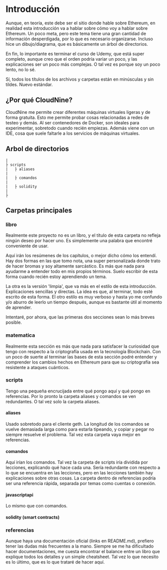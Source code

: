 # Introducción

Aunque, en teoría, este debe ser el sitio donde hable sobre Ethereum, en realidad esta introducción va a hablar sobre cómo voy a hablar sobre Ethereum. 
Un poco meta, pero este tema tiene una gran cantidad de información desperdigada, por lo que es necesario organizarse.
Incluso hice un dibujo/diagrama, que es básicamente un árbol de directorios.

En fin, lo importante es terminar el curso de Udemy, que está super completo, aunque creo que el orden podría variar un poco, y las explicaciones ser un poco más complejas.
O tal vez es porque soy un poco lento, no lo sé.

Sí, todos los títulos de los archivos y carpetas están en minúsculas y sin tildes. Nuevo estándar.

## ¿Por qué CloudNine?

CloudNine me permite crear diferentes máquinas virtuales ligeras y de forma gratuita. 
Esto me permite probar cosas relacionadas a redes de testeo y demás.
Al ser contenedores de Docker, son ideales para experimentar, sobretodo cuando recién empiezas.
Además viene con un IDE, cosa que suele faltarle a los servicios de máquinas virtuales.

## Arbol de directorios

```
|
├ scripts
|   ├ aliases
|   
|   ├ comandos
|
|   ├ solidity
|
├
```

## Carpetas principales

### libro

Realmente este proyecto no es un libro, y el título de esta carpeta no refleja ningún deseo por hacer uno.
Es simplemente una palabra que encontré conveniente de usar.

Aquí irán los resúmenes de los capítulos, o mejor dicho cómo los entendí. 
Hay dos formas en las que tomo nota, una super personalizada donde trato de hacer bromas y soy altamente sarcástico.
Es más que nada para ayudarme a entender todo en mis propios términos. 
Suelo escribir de esta forma cuando recién estoy aprendiendo un tema.

La otra es la versión 'limpia', que va más en el estilo de esta introducción. Explicaciones sencillas y directas.
La idea es que, al terminar, todo esté escrito de esta forma.
El otro estilo es muy verboso y hasta yo me confundo y/o aburro de leerlo un tiempo después, aunque es bastante útil al momento de aprender.

Intentaré, por ahora, que las primeras dos secciones sean lo más breves posible.

### matematica

Realmente esta sección es más que nada para satisfacer la curiosidad que tengo con respecto a la criptografía usada en la tecnología Blockchain.
Con un poco de suerte al terminar las bases de esta sección podré entender y comprender los cambios hechos en Ethereum para que su criptografía sea resistente a ataques cuánticos.

### scripts

Tengo una pequeña encrucijada entre qué pongo aquí y qué pongo en referencias. 
Por lo pronto la carpeta aliases y comandos se ven redundantes.
O tal vez solo la carpeta aliases.

#### aliases

Usado sobretodo para el cliente geth. 
La longitud de los comandos se vuelve demasiada larga como para estarla tipeando, y copiar y pegar no siempre resuelve el problema.
Tal vez esta carpeta vaya mejor en referencias.

#### comandos

Aquí irían los comandos. Tal vez la carpeta de scripts iría dividida por lecciones, explicando qué hace cada una.
Sería redundante con respecto a lo que se encuentra en las lecciones, pero en las lecciones también hay explicaciones sobre otras cosas.
La carpeta dentro de referencias podría ser una referencia rápida, separada por temas como cuentas o conexión.

#### javascriptapi

Lo mismo que con comandos.

#### solidity (smart contracts)

### referencias

Aunque haya una documentación oficial (links en README.md), prefiero tener las dudas más frecuentes a la mano.
Siempre se me ha dificultado hacer documentaciones, me cuesta encontrar el balance entre un libro que explique todos los detalles y un simple cheatsheet.
Tal vez lo que necesito es lo último, que es lo que trataré de hacer aquí.

